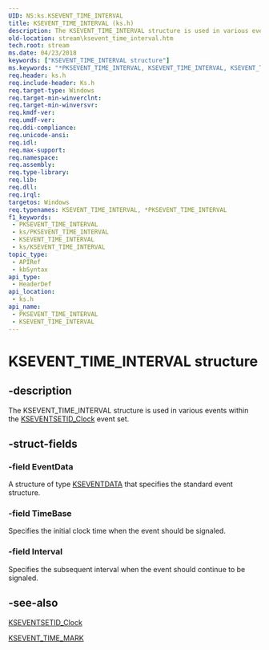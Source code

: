 ```yaml
---
UID: NS:ks.KSEVENT_TIME_INTERVAL
title: KSEVENT_TIME_INTERVAL (ks.h)
description: The KSEVENT_TIME_INTERVAL structure is used in various events within the KSEVENTSETID_Clock event set.
old-location: stream\ksevent_time_interval.htm
tech.root: stream
ms.date: 04/23/2018
keywords: ["KSEVENT_TIME_INTERVAL structure"]
ms.keywords: "*PKSEVENT_TIME_INTERVAL, KSEVENT_TIME_INTERVAL, KSEVENT_TIME_INTERVAL structure [Streaming Media Devices], PKSEVENT_TIME_INTERVAL, PKSEVENT_TIME_INTERVAL structure pointer [Streaming Media Devices], ks-struct_690ec7fd-ea7c-4a47-8351-779aa2cf8e2c.xml, ks/KSEVENT_TIME_INTERVAL, ks/PKSEVENT_TIME_INTERVAL, stream.ksevent_time_interval"
req.header: ks.h
req.include-header: Ks.h
req.target-type: Windows
req.target-min-winverclnt: 
req.target-min-winversvr: 
req.kmdf-ver: 
req.umdf-ver: 
req.ddi-compliance: 
req.unicode-ansi: 
req.idl: 
req.max-support: 
req.namespace: 
req.assembly: 
req.type-library: 
req.lib: 
req.dll: 
req.irql: 
targetos: Windows
req.typenames: KSEVENT_TIME_INTERVAL, *PKSEVENT_TIME_INTERVAL
f1_keywords:
 - PKSEVENT_TIME_INTERVAL
 - ks/PKSEVENT_TIME_INTERVAL
 - KSEVENT_TIME_INTERVAL
 - ks/KSEVENT_TIME_INTERVAL
topic_type:
 - APIRef
 - kbSyntax
api_type:
 - HeaderDef
api_location:
 - ks.h
api_name:
 - PKSEVENT_TIME_INTERVAL
 - KSEVENT_TIME_INTERVAL
---
```


# KSEVENT_TIME_INTERVAL structure


## -description

The KSEVENT_TIME_INTERVAL structure is used in various events within the <a href="/windows-hardware/drivers/stream/kseventsetid-clock">KSEVENTSETID_Clock</a> event set.

## -struct-fields

### -field EventData

A structure of type <a href="/windows-hardware/drivers/ddi/ks/ns-ks-kseventdata">KSEVENTDATA</a> that specifies the standard event structure.

### -field TimeBase

Specifies the initial clock time when the event should be signaled.

### -field Interval

Specifies the subsequent interval when the event should continue to be signaled.

## -see-also

<a href="/windows-hardware/drivers/stream/kseventsetid-clock">KSEVENTSETID_Clock</a>



<a href="/windows-hardware/drivers/ddi/ks/ns-ks-ksevent_time_mark">KSEVENT_TIME_MARK</a>

